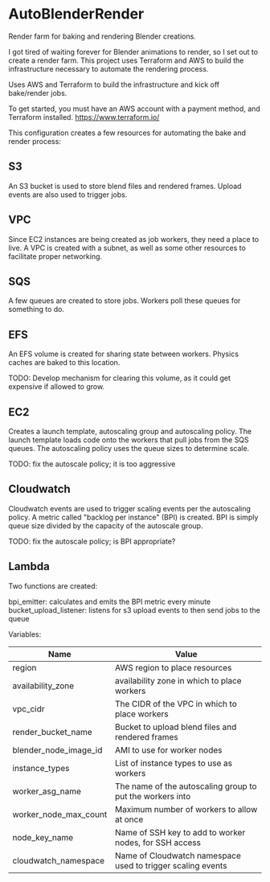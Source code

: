 # AutoBlenderRender
Render farm for baking and rendering Blender creations.

I got tired of waiting forever for Blender animations to render, so I set out to create a render farm.
This project uses Terraform and AWS to build the infrastructure necessary to automate the rendering process.

Uses AWS and Terraform to build the infrastructure and kick off bake/render jobs.

To get started, you must have an AWS account with a payment method, and Terraform installed. https://www.terraform.io/

This configuration creates a few resources for automating the bake and render process:

S3
---

An S3 bucket is used to store blend files and rendered frames. Upload events are also used to trigger jobs.


VPC
---

Since EC2 instances are being created as job workers, they need a place to live. A VPC is created with a subnet, as well as some other resources to facilitate proper networking.

SQS
---

A few queues are created to store jobs. Workers poll these queues for something to do.

EFS
---

An EFS volume is created for sharing state between workers. Physics caches are baked to this location.

TODO: Develop mechanism for clearing this volume, as it could get expensive if allowed to grow.

EC2
---

Creates a launch template, autoscaling group and autoscaling policy. The launch template loads code onto the workers that pull jobs from the SQS queues. The autoscaling policy uses the queue sizes to determine scale.

TODO: fix the autoscale policy; it is too aggressive

Cloudwatch
---

Cloudwatch events are used to trigger scaling events per the autoscaling policy. A metric called "backlog per instance" (BPI) is created. BPI is simply queue size divided by the capacity of the autoscale group.

TODO: fix the autoscale policy; is BPI appropriate?

Lambda
---

Two functions are created:

bpi_emitter: calculates and emits the BPI metric every minute
bucket_upload_listener: listens for s3 upload events to then send jobs to the queue

Variables:

| Name  | Value |
|---|---|
| region | AWS region to place resources |
| availability_zone | availability zone in which to place workers |
| vpc_cidr | The CIDR of the VPC in which to place workers |
| render_bucket_name | Bucket to upload blend files and rendered frames |
| blender_node_image_id  |  AMI to use for worker nodes |
| instance_types  | List of instance types to use as workers  |
| worker_asg_name  | The name of the autoscaling group to put the workers into  |
| worker_node_max_count | Maximum number of workers to allow at once |
| node_key_name | Name of SSH key to add to worker nodes, for SSH access |
| cloudwatch_namespace | Name of Cloudwatch namespace used to trigger scaling events |